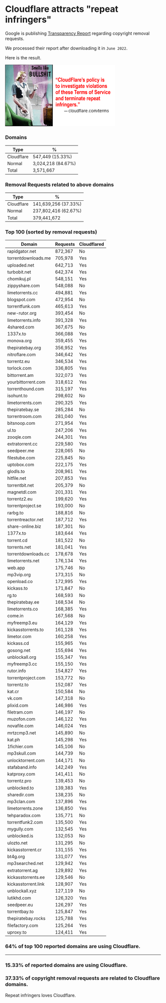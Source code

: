 # Cloudflare attracts "repeat infringers"

Google is publishing [Transparency Report](https://transparencyreport.google.com/copyright/overview) regarding copyright removal requests.

We processed their report after downloading it in `June 2022`.

Here is the result.

![](../../image/smellslikebs.gif)


### Domains

| Type | % |
| --- | --- |
| Cloudflare | 547,449 (15.33%) |
| Normal | 3,024,218 (84.67%) |
| Total | 3,571,667 |


### Removal Requests related to above domains

| Type | % |
| --- | --- |
| Cloudflare | 141,639,256 (37.33%) |
| Normal | 237,802,416 (62.67%) |
| Total | 379,441,672 |


### Top 100 (sorted by removal requests)

| Domain | Requests | Cloudflared |
| --- | --- | --- |
| rapidgator.net | 872,367 | No |
| torrentdownloads.me | 705,978 | Yes |
| uploaded.net | 642,713 | Yes |
| turbobit.net | 642,374 | Yes |
| chomikuj.pl | 548,151 | Yes |
| zippyshare.com | 548,088 | No |
| limetorrents.cc | 494,881 | Yes |
| blogspot.com | 472,954 | No |
| torrentfunk.com | 465,613 | Yes |
| new-rutor.org | 393,454 | No |
| limetorrents.info | 391,328 | Yes |
| 4shared.com | 367,675 | No |
| 1337x.to | 366,088 | Yes |
| monova.org | 359,455 | Yes |
| thepiratebay.org | 356,952 | Yes |
| nitroflare.com | 346,642 | Yes |
| torrentz.eu | 346,534 | Yes |
| torlock.com | 336,805 | Yes |
| bittorrent.am | 322,073 | Yes |
| yourbittorrent.com | 318,612 | Yes |
| torrenthound.com | 315,197 | Yes |
| isohunt.to | 298,602 | No |
| limetorrents.com | 290,325 | Yes |
| thepiratebay.se | 285,284 | No |
| torrentroom.com | 281,040 | Yes |
| bitsnoop.com | 271,954 | Yes |
| ul.to | 247,206 | Yes |
| zooqle.com | 244,301 | Yes |
| extratorrent.cc | 229,580 | Yes |
| seedpeer.me | 228,065 | No |
| filestube.com | 225,845 | No |
| uptobox.com | 222,175 | Yes |
| glodls.to | 208,961 | Yes |
| hitfile.net | 207,853 | Yes |
| torrentbit.net | 205,379 | No |
| magnetdl.com | 201,331 | Yes |
| torrentz2.eu | 199,620 | Yes |
| torrentproject.se | 193,000 | No |
| rarbg.to | 188,816 | No |
| torrentreactor.net | 187,712 | Yes |
| share-online.biz | 187,301 | No |
| 1377x.to | 183,644 | Yes |
| torrent.cd | 181,522 | No |
| torrents.net | 181,041 | Yes |
| torrentdownloads.cc | 178,678 | Yes |
| limetorrents.net | 176,134 | Yes |
| web.app | 175,746 | No |
| mp3vip.org | 173,315 | No |
| openload.co | 172,995 | Yes |
| kickass.to | 171,847 | No |
| rg.to | 168,593 | No |
| thepiratebay.ee | 168,534 | No |
| limetorrents.co | 168,385 | Yes |
| come.in | 167,568 | No |
| myfreemp3.eu | 164,129 | Yes |
| kickasstorrents.to | 161,128 | Yes |
| limetor.com | 160,258 | Yes |
| kickass.cd | 155,965 | Yes |
| gosong.net | 155,694 | Yes |
| unblockall.org | 155,347 | Yes |
| myfreemp3.cc | 155,150 | Yes |
| rutor.info | 154,827 | Yes |
| torrentproject.com | 153,772 | No |
| torrentz.to | 152,087 | Yes |
| kat.cr | 150,584 | No |
| vk.com | 147,318 | No |
| plixid.com | 146,986 | Yes |
| filetram.com | 146,197 | No |
| muzofon.com | 146,122 | Yes |
| novafile.com | 146,024 | Yes |
| mrtzcmp3.net | 145,890 | No |
| kat.ph | 145,298 | Yes |
| 1fichier.com | 145,106 | No |
| mp3skull.com | 144,739 | No |
| unlocktorrent.com | 144,171 | No |
| stafaband.info | 142,249 | Yes |
| katproxy.com | 141,411 | No |
| torrentz.pro | 139,453 | No |
| unblocked.to | 139,383 | Yes |
| sharedir.com | 138,235 | No |
| mp3clan.com | 137,896 | Yes |
| limetorrents.zone | 136,850 | Yes |
| tehparadox.com | 135,771 | No |
| torrentfunk2.com | 135,500 | Yes |
| mygully.com | 132,545 | Yes |
| unblocked.is | 132,053 | No |
| ulozto.net | 131,295 | No |
| kickasstorrent.cr | 131,155 | Yes |
| bt4g.org | 131,077 | Yes |
| mp3searched.net | 129,942 | Yes |
| extratorrent.ag | 129,892 | Yes |
| kickasstorrents.ee | 129,546 | No |
| kickasstorrent.link | 128,907 | Yes |
| unblockall.xyz | 127,119 | No |
| lutikhd.com | 126,320 | Yes |
| seedpeer.eu | 126,297 | Yes |
| torrentbay.to | 125,847 | Yes |
| thepiratebay.rocks | 125,788 | Yes |
| filefactory.com | 125,264 | Yes |
| uproxy.to | 124,411 | Yes |

### 64% of top 100 reported domains are using Cloudflare.


---

### 15.33% of reported domains are using Cloudflare.
### 37.33% of copyright removal requests are related to Cloudflare domains.

Repeat infringers loves Cloudflare.
